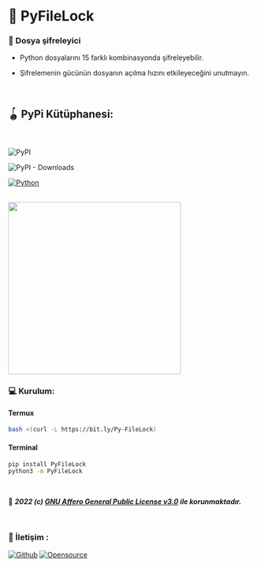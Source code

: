 # **🔐 PyFileLock**
### **🔑 Dosya şifreleyici**
- Python dosyalarını 15 farklı kombinasyonda şifreleyebilir.

- Şifrelemenin gücünün dosyanın açılma hızını etkileyeceğini unutmayın.
<br>

## **🪀 PyPi Kütüphanesi:**
<br>

![PyPI](https://img.shields.io/pypi/v/PyFileLock?color=yellow&logo=python&logoColor=cyan&style=for-the-badge)
<br>

![PyPI - Downloads](https://img.shields.io/pypi/dm/PyFileLock?label=%C4%B0nd%C4%B0rme&logo=python&style=for-the-badge)
<br>

[![Python](https://img.shields.io/badge/Python-ile%20yap%C4%B1ld%C4%B1-yellow?style=for-the-badge&logo=python&logoColor=cyan)](https://python.org)
<br>

<br><a href="https://t.me/G4rip"><img src="https://github.com/aylak-github/PyFileLock/blob/master/ss.png?raw=true" width="350"></a><br>

### **💻 Kurulum:**

#### **Termux**

```sh
bash <(curl -L https://bit.ly/Py-FileLock)
```

#### **Terminal**

```sh
pip install PyFileLock
python3 -m PyFileLock
```

<br>

📅 ***2022 (c) [GNU Affero General Public License v3.0](https://github.com/aylak-github/PyFileLock/blob/master/LICENSE) ile korunmaktadır.***

<br>

### **📡 İletişim :**
[![Github](https://img.shields.io/badge/Github-525252?style=for-the-badge&logo=github)](https://github.com/aylak-github) [![Opensource](https://img.shields.io/badge/Telegram-2CA5E0?style=for-the-badge&logo=telegram&logoColor=white)](https://t.me/G4rip)
